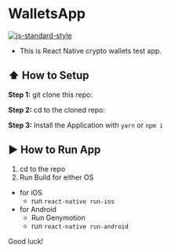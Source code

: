 #  WalletsApp
[![js-standard-style](https://img.shields.io/badge/code%20style-standard-brightgreen.svg?style=flat)](http://standardjs.com/)

* This is React Native crypto wallets test app.

## :arrow_up: How to Setup

**Step 1:** git clone this repo:

**Step 2:** cd to the cloned repo:

**Step 3:** Install the Application with `yarn` or `npm i`


## :arrow_forward: How to Run App

1. cd to the repo
2. Run Build for either OS
  * for iOS
    * run `react-native run-ios`
  * for Android
    * Run Genymotion
    * run `react-native run-android`

Good luck!
